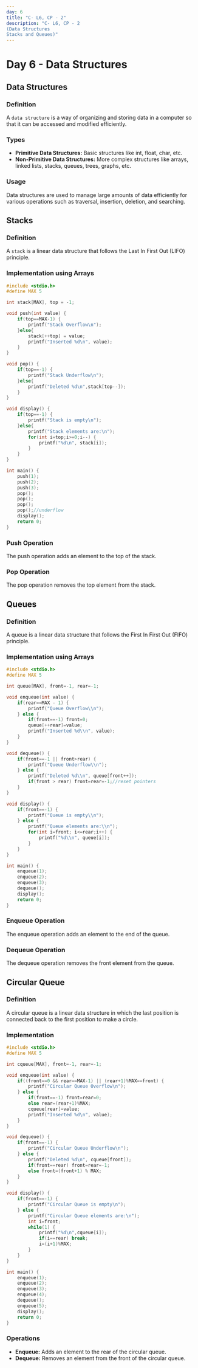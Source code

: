 ```yaml
---
day: 6
title: "C- L6, CP - 2"
description: "C- L6, CP - 2
(Data Structures
Stacks and Queues)"
---
```


# Day 6 - Data Structures

## Data Structures

### Definition
A `data structure` is a way of organizing and storing data in a computer so that it can be accessed and modified efficiently.

### Types
- **Primitive Data Structures:** Basic structures like int, float, char, etc.
- **Non-Primitive Data Structures:** More complex structures like arrays, linked lists, stacks, queues, trees, graphs, etc.

### Usage
Data structures are used to manage large amounts of data efficiently for various operations such as traversal, insertion, deletion, and searching.

## Stacks

### Definition
A `stack` is a linear data structure that follows the Last In First Out (LIFO) principle.

### Implementation using Arrays
```c
#include <stdio.h>
#define MAX 5

int stack[MAX], top = -1;

void push(int value) {
    if(top==MAX-1) {
        printf("Stack Overflow\n");
    }else{
        stack[++top] = value;
        printf("Inserted %d\n", value);
    }
}

void pop() {
    if(top==-1) {
        printf("Stack Underflow\n");
    }else{
        printf("Deleted %d\n",stack[top--]);
    }
}

void display() {
    if(top==-1) {
        printf("Stack is empty\n");
    }else{
        printf("Stack elements are:\n");
        for(int i=top;i>=0;i--) {
            printf("%d\n", stack[i]);
        }
    }
}

int main() {
    push(1);
    push(2);
    push(3);
    pop();
    pop();
    pop();
    pop();//underflow
    display();
    return 0;
}
```
### Push Operation
The push operation adds an element to the top of the stack.

### Pop Operation
The pop operation removes the top element from the stack.

## Queues

### Definition
A queue is a linear data structure that follows the First In First Out (FIFO) principle.

### Implementation using Arrays
```c
#include <stdio.h>
#define MAX 5

int queue[MAX], front=-1, rear=-1;

void enqueue(int value) {
    if(rear==MAX - 1) {
        printf("Queue Overflow\\n");
    } else {
        if(front==-1) front=0;
        queue[++rear]=value;
        printf("Inserted %d\\n", value);
    }
}

void dequeue() {
    if(front==-1 || front>rear) {
        printf("Queue Underflow\\n");
    } else {
        printf("Deleted %d\\n", queue[front++]);
        if(front > rear) front=rear=-1;//reset pointers
    }
}

void display() {
    if(front==-1) {
        printf("Queue is empty\\n");
    } else {
        printf("Queue elements are:\\n");
        for(int i=front; i<=rear;i++) {
            printf("%d\\n", queue[i]);
        }
    }
}

int main() {
    enqueue(1);
    enqueue(2);
    enqueue(3);
    dequeue();
    display();
    return 0;
}
```
### Enqueue Operation
The enqueue operation adds an element to the end of the queue.

### Dequeue Operation
The dequeue operation removes the front element from the queue.

## Circular Queue

### Definition
A circular queue is a linear data structure in which the last position is connected back to the first position to make a circle.

### Implementation
```c
#include <stdio.h>
#define MAX 5

int cqueue[MAX], front=-1, rear=-1;

void enqueue(int value) {
    if((front==0 && rear==MAX-1) || (rear+1)%MAX==front) {
        printf("Circular Queue Overflow\n");
    } else {
        if(front==-1) front=rear=0;
        else rear=(rear+1)%MAX;
        cqueue[rear]=value;
        printf("Inserted %d\n", value);
    }
}

void dequeue() {
    if(front==-1) {
        printf("Circular Queue Underflow\n");
    } else {
        printf("Deleted %d\n", cqueue[front]);
        if(front==rear) front=rear=-1;
        else front=(front+1) % MAX;
    }
}

void display() {
    if(front==-1) {
        printf("Circular Queue is empty\n");
    } else {
        printf("Circular Queue elements are:\n");
        int i=front;
        while(1) {
            printf("%d\n",cqueue[i]);
            if(i==rear) break;
            i=(i+1)%MAX;
        }
    }
}

int main() {
    enqueue(1);
    enqueue(2);
    enqueue(3);
    enqueue(4);
    dequeue();
    enqueue(5);
    display();
    return 0;
}
```
### Operations
- **Enqueue:** Adds an element to the rear of the circular queue.
- **Dequeue:** Removes an element from the front of the circular queue.
